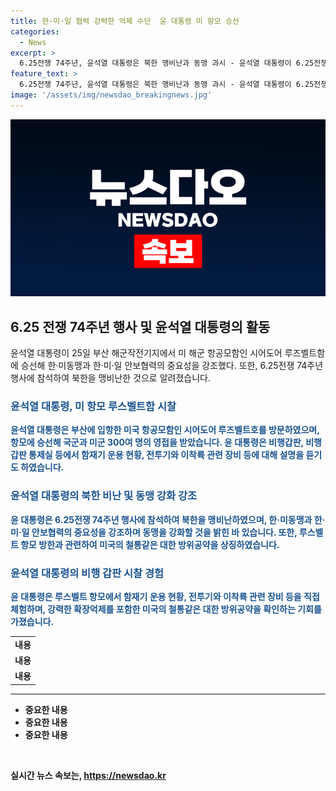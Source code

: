 ```yaml
---
title: 한·미·일 협력 강력한 억제 수단  윤 대통령 미 항모 승선
categories:
  - News
excerpt: >
  6.25전쟁 74주년, 윤석열 대통령은 북한 맹비난과 동맹 과시 - 윤석열 대통령이 6.25전쟁 74주년 행사에 참석하고 북한을 맹비난한 뒤, 부산에 입항한 미국 항공모함에 승선하여 한·미동맹과 한·미·일 안보협력의 강력함을 강조했다. 또한, 북한과 러시아의 동맹을 비판하며 항모의 한·미·일 합동 군사훈련 참가를 강조했다.
feature_text: >
  6.25전쟁 74주년, 윤석열 대통령은 북한 맹비난과 동맹 과시 - 윤석열 대통령이 6.25전쟁 74주년 행사에 참석하고 북한을 맹비난한 뒤, 부산에 입항한 미국 항공모함에 승선하여 한·미동맹과 한·미·일 안보협력의 강력함을 강조했다. 또한, 북한과 러시아의 동맹을 비판하며 항모의 한·미·일 합동 군사훈련 참가를 강조했다.
image: '/assets/img/newsdao_breakingnews.jpg'
---
```


<p><img src="/assets/img/newsdao_breakingnews.jpg" alt="koreaapp 속보" /></p>

<h2 data-ke-size="size26">6.25 전쟁 74주년 행사 및 윤석열 대통령의 활동</h2>

<p data-ke-size="size16">윤석열 대통령이 25일 부산 해군작전기지에서 미 해군 항공모함인 시어도어 루즈벨트함에 승선해 한·미동맹과 한·미·일 안보협력의 중요성을 강조했다. 또한, 6.25전쟁 74주년 행사에 참석하여 북한을 맹비난한 것으로 알려졌습니다.</p>

<h3><b><span style="color: #1a5490;">윤석열 대통령, 미 항모 루스벨트함 시찰</span><b></h3>

<p data-ke-size="size16"><b><span style="color: #1a5490;">윤석열 대통령은 부산에 입항한 미국 항공모함인 시어도어 루즈벨트호를 방문하였으며, 항모에 승선해 국군과 미군 300여 명의 영접을 받았습니다. 윤 대통령은 비행갑판, 비행갑판 통제실 등에서 함재기 운용 현황, 전투기와 이착륙 관련 장비 등에 대해 설명을 듣기도 하였습니다.</span></b></p>

<h3><b><span style="color: #1a5490;">윤석열 대통령의 북한 비난 및 동맹 강화 강조</span><b></h3>

<p data-ke-size="size16"><b><span style="color: #1a5490;">윤 대통령은 6.25전쟁 74주년 행사에 참석하여 북한을 맹비난하였으며, 한·미동맹과 한·미·일 안보협력의 중요성을 강조하며 동맹을 강화할 것을 밝힌 바 있습니다. 또한, 루스벨트 항모 방한과 관련하여 미국의 철통같은 대한 방위공약을 상징하였습니다.</span></b></p>

<h3><b><span style="color: #1a5490;">윤석열 대통령의 비행 갑판 시찰 경험</span><b></h3>

<p data-ke-size="size16"><b><span style="color: #1a5490;">윤 대통령은 루스벨트 항모에서 함재기 운용 현황, 전투기와 이착륙 관련 장비 등을 직접 체험하며, 강력한 확장억제를 포함한 미국의 철통같은 대한 방위공약을 확인하는 기회를 가졌습니다.</span></b></p>

<p><table>
      <tbody>
         <tr>
            <td style="text-align: center; height: 17px;"><b>내용</b></td>
         </tr>
         <tr>
            <td style="text-align: center; height: 17px;"><b>내용</b></td>
         </tr>
         <tr>
            <td style="text-align: center; height: 17px;"><b>내용</b></td>
         </tr>
      </tbody>
   </table>
   <hr>
   <ul>
      <li>중요한 내용</li>
      <li>중요한 내용</li>
      <li>중요한 내용</li>
   </ul>
   <p data-ke-size="size16">&nbsp;</p></p>
실시간 뉴스 속보는, <a href="https://newsdao.kr" rel="dofollow">https://newsdao.kr</a>


